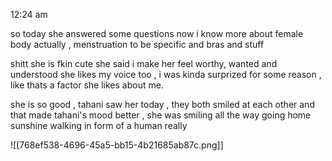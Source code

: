 
12:24 am

so today she answered some questions
now i know more about female body actually , menstruation to be specific
and bras and stuff

shitt she is fkin cute
she said i make her feel worthy, wanted and understood 
she likes my voice too , i was kinda surprized for some reason , like thats a factor she likes about me.

she is so good , tahani saw her today , they both smiled at each other and that made tahani's mood better , she was smiling all the way going home
sunshine walking in form of a human really


![[768ef538-4696-45a5-bb15-4b21685ab87c.png]]